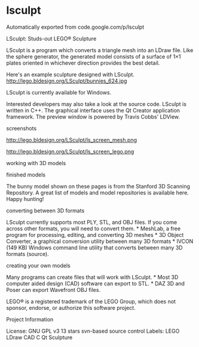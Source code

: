 # lsculpt
Automatically exported from code.google.com/p/lsculpt

LSculpt: Studs-out LEGO® Sculpture

LSculpt is a program which converts a triangle mesh into an LDraw file. Like the sphere generator, the generated model consists of a surface of 1×1 plates oriented in whichever direction provides the best detail.

Here's an example sculpture designed with LSculpt. http://lego.bldesign.org/LSculpt/bunnies_624.jpg

LSculpt is currently available for Windows. 

Interested developers may also take a look at the source code. LSculpt is written in C++. The graphical interface uses the Qt Creator application framework. The preview window is powered by Travis Cobbs' LDView.

screenshots

http://lego.bldesign.org/LSculpt/ls_screen_mesh.png

http://lego.bldesign.org/LSculpt/ls_screen_lego.png

working with 3D models

finished models

The bunny model shown on these pages is from the Stanford 3D Scanning Repository. A great list of models and model repositories is available here. Happy hunting!

converting between 3D formats

LSculpt currently supports most PLY, STL, and OBJ files. If you come across other formats, you will need to convert them. * MeshLab, a free program for processing, editing, and converting 3D meshes * 3D Object Converter, a graphical conversion utility between many 3D formats * IVCON (149 KB) Windows command line utility that converts between many 3D formats (source).

creating your own models

Many programs can create files that will work with LSculpt. * Most 3D computer aided design (CAD) software can export to STL. * DAZ 3D and Poser can export Wavefront OBJ files.

LEGO® is a registered trademark of the LEGO Group, which does not sponsor, endorse, or authorize this software project.

Project Information

License: GNU GPL v3
13 stars
svn-based source control
Labels: 
LEGO LDraw CAD C Qt Sculpture
